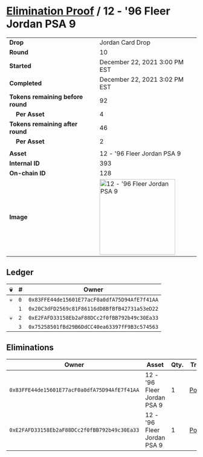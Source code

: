# [Elimination Proof](./readme.md) / 12 - &#039;96 Fleer Jordan PSA 9

|||
|---|---|
| **Drop** | Jordan Card Drop |
| **Round** | 10 |
| **Started** | December 22, 2021 3:00 PM EST |
| **Completed** | December 22, 2021 3:02 PM EST |
| **Tokens remaining before round** | 92 |
| **&nbsp;&nbsp;&nbsp;&nbsp;Per Asset** | 4 |
| **Tokens remaining after round** | 46 |
| **&nbsp;&nbsp;&nbsp;&nbsp;Per Asset** | 2 |
| | |
| **Asset** | 12 - &#039;96 Fleer Jordan PSA 9 |
| **Internal ID** | 393 |
| **On-chain ID** | 128 |
| **Image** | <img src="https://tcdn.blokpax.com/95149d1f-6257-4e3a-8bc9-8d55d60ceb9c/6bdea452c90303766542720b9ce04d57971730a66d271c74d0cb338851f67874.jpg" height="200" alt="12 - &#039;96 Fleer Jordan PSA 9" /> |

## Ledger

| 💀 | # | Owner |
| --- | --- | --- |
| 💀 | `0` | `0x83FFE44de15601E77acF0a0dfA75D94AfE7f41AA` |
|  | `1` | `0x20C3dFD2569c81F86116dD8BfBfB42731a53eD22` |
| 💀 | `2` | `0xE2FAFD33158Eb2aF88DCc2f0fBB792b49c30Ea33` |
|  | `3` | `0x75258501fBd29B6DdCC40ea63397fF9B3c574563` |


## Eliminations

| Owner | Asset | Qty. | Transaction |
| --- | --- | --- | --- |
| `0x83FFE44de15601E77acF0a0dfA75D94AfE7f41AA` | 12 - '96 Fleer Jordan PSA 9 | 1 | [Polygonscan](https://polygonscan.com/tx/0x54b372c39e1316ec8ab027d7b9750cf1ef54d9f4c71c73ac3a60b2423a8f86a9) |
| `0xE2FAFD33158Eb2aF88DCc2f0fBB792b49c30Ea33` | 12 - '96 Fleer Jordan PSA 9 | 1 | [Polygonscan](https://polygonscan.com/tx/0x219a3caf30e58b4e2cd5ebc3bc37a7999a2af220335cc4216f507bad35622eb0) |
